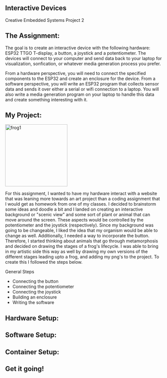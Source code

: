 ## Interactive Devices
Creative Embedded Systems Project 2

## The Assignment: 
The goal is to create an interactive device with the following hardware: ESP32 TTGO T-display, a button, a joystick and a potentiometer. The devices will connect to your computer and send data back to your laptop for visualization, sonfication, or whatever media generation process you prefer.

From a hardware perspective, you will need to connect the specified components to the ESP32 and create an enclosure for the device. From a software perspective, you will write an ESP32 program that collects sensor data and sends it over either a serial or wifi connection to a laptop. You will also write a media generation program on your laptop to handle this data and create something interesting with it.

## My Project:

 <img width="200" alt="frog1" src="https://user-images.githubusercontent.com/69936719/157553614-7faa7ac9-c72e-4c3e-955e-9b1ff27dfb01.png">

For this assignment, I wanted to have my hardware interact with a website that was leaning more towards an art project than a coding assignment that I would get as homework from one of my classes. I decided to brainstorm some ideas and doodle a bit and I landed on creating an interactive background or "scenic view" and some sort of plant or animal that can move around the screen. These aspects would be controlled by the potentiometer and the joystick (respectively). Since my background was going to be changeable, I liked the idea that my organism would be able to change as well. Additionally, I needed a way to incorporate the button. Therefore, I started thinking about animals that go through metamorphosis and decided on drawing the stages of a frog's lifecycle. I was able to bring in my artistic side this way as well by drawing my own versions of the different stages leading upto a frog, and adding my png's to the project. To create this I followed the steps below.

General Steps
- Connecting the button
- Connecting the potentiometer
- Connecting the joystick
- Building an enclosure
- Writing the software

## Hardware Setup:


## Software Setup:

## Container Setup:

## Get it going!




